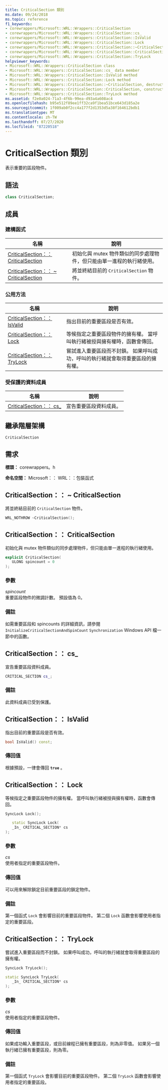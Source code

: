 ```yaml
---
title: CriticalSection 類別
ms.date: 09/24/2018
ms.topic: reference
f1_keywords:
- corewrappers/Microsoft::WRL::Wrappers::CriticalSection
- corewrappers/Microsoft::WRL::Wrappers::CriticalSection::cs_
- corewrappers/Microsoft::WRL::Wrappers::CriticalSection::IsValid
- corewrappers/Microsoft::WRL::Wrappers::CriticalSection::Lock
- corewrappers/Microsoft::WRL::Wrappers::CriticalSection::~CriticalSection
- corewrappers/Microsoft::WRL::Wrappers::CriticalSection::CriticalSection
- corewrappers/Microsoft::WRL::Wrappers::CriticalSection::TryLock
helpviewer_keywords:
- Microsoft::WRL::Wrappers::CriticalSection class
- Microsoft::WRL::Wrappers::CriticalSection::cs_ data member
- Microsoft::WRL::Wrappers::CriticalSection::IsValid method
- Microsoft::WRL::Wrappers::CriticalSection::Lock method
- Microsoft::WRL::Wrappers::CriticalSection::~CriticalSection, destructor
- Microsoft::WRL::Wrappers::CriticalSection::CriticalSection, constructor
- Microsoft::WRL::Wrappers::CriticalSection::TryLock method
ms.assetid: f2e0a024-71a3-4f6b-99ea-d93a4a608ac4
ms.openlocfilehash: b95e512f89ee1ff32ca9f1bea51bce643d185a2e
ms.sourcegitcommit: 1f009ab0f2cc4a177f2d1353d5a38f164612bdb1
ms.translationtype: MT
ms.contentlocale: zh-TW
ms.lasthandoff: 07/27/2020
ms.locfileid: "87220518"
---
```

# <a name="criticalsection-class"></a>CriticalSection 類別

表示重要的區段物件。

## <a name="syntax"></a>語法

```cpp
class CriticalSection;
```

## <a name="members"></a>成員

### <a name="constructor"></a>建構函式

名稱                                                        | 說明
----------------------------------------------------------- | --------------------------------------------------------------------------------------------------------------------------------
[CriticalSection：： CriticalSection](#criticalsection)        | 初始化與 mutex 物件類似的同步處理物件，但只能由單一進程的執行緒使用。
[CriticalSection：： ~ CriticalSection](#tilde-criticalsection) | 將並終結目前的 `CriticalSection` 物件。

### <a name="public-methods"></a>公用方法

名稱                                 | 說明
------------------------------------ | ---------------------------------------------------------------------------------------------------------------------------------------------
[CriticalSection：： IsValid](#isvalid) | 指出目前的重要區段是否有效。
[CriticalSection：： Lock](#lock)       | 等候指定之重要區段物件的擁有權。 當呼叫執行緒被授與擁有權時，函數會傳回。
[CriticalSection：： TryLock](#trylock) | 嘗試進入重要區段而不封鎖。 如果呼叫成功，呼叫的執行緒就會取得重要區段的擁有權。

### <a name="protected-data-members"></a>受保護的資料成員

名稱                        | 說明
--------------------------- | ----------------------------------------
[CriticalSection：： cs_](#cs) | 宣告重要區段資料成員。

## <a name="inheritance-hierarchy"></a>繼承階層架構

`CriticalSection`

## <a name="requirements"></a>需求

**標頭：** corewrappers。h

**命名空間：** Microsoft：： WRL：：包裝函式

## <a name="criticalsectioncriticalsection"></a><a name="tilde-criticalsection"></a>CriticalSection：： ~ CriticalSection

將並終結目前的 `CriticalSection` 物件。

```cpp
WRL_NOTHROW ~CriticalSection();
```

## <a name="criticalsectioncriticalsection"></a><a name="criticalsection"></a>CriticalSection：： CriticalSection

初始化與 mutex 物件類似的同步處理物件，但只能由單一進程的執行緒使用。

```cpp
explicit CriticalSection(
   ULONG spincount = 0
);
```

### <a name="parameters"></a>參數

*spincount*<br/>
重要區段物件的微調計數。 預設值為 0。

### <a name="remarks"></a>備註

如需重要區段和 spincounts 的詳細資訊，請參閱 `InitializeCriticalSectionAndSpinCount` `Synchronization` Windows API 檔一節中的函數。

## <a name="criticalsectioncs_"></a><a name="cs"></a>CriticalSection：： cs_

宣告重要區段資料成員。

```cpp
CRITICAL_SECTION cs_;
```

### <a name="remarks"></a>備註

此資料成員已受到保護。

## <a name="criticalsectionisvalid"></a><a name="isvalid"></a>CriticalSection：： IsValid

指出目前的重要區段是否有效。

```cpp
bool IsValid() const;
```

### <a name="return-value"></a>傳回值

根據預設，一律會傳回 **`true`** 。

## <a name="criticalsectionlock"></a><a name="lock"></a>CriticalSection：： Lock

等候指定之重要區段物件的擁有權。 當呼叫執行緒被授與擁有權時，函數會傳回。

```cpp
SyncLock Lock();

   static SyncLock Lock(
   _In_ CRITICAL_SECTION* cs
);
```

### <a name="parameters"></a>參數

*cs*<br/>
使用者指定的重要區段物件。

### <a name="return-value"></a>傳回值

可以用來解除鎖定目前重要區段的鎖定物件。

### <a name="remarks"></a>備註

第一個函式 `Lock` 會影響目前的重要區段物件。 第二個 `Lock` 函數會影響使用者指定的重要區段。

## <a name="criticalsectiontrylock"></a><a name="trylock"></a>CriticalSection：： TryLock

嘗試進入重要區段而不封鎖。 如果呼叫成功，呼叫的執行緒就會取得重要區段的擁有權。

```cpp
SyncLock TryLock();

static SyncLock TryLock(
   _In_ CRITICAL_SECTION* cs
);
```

### <a name="parameters"></a>參數

*cs*<br/>
使用者指定的重要區段物件。

### <a name="return-value"></a>傳回值

如果成功輸入重要區段，或目前線程已擁有重要區段，則為非零值。 如果另一個執行緒已擁有重要區段，則為零。

### <a name="remarks"></a>備註

第一個函式 `TryLock` 會影響目前的重要區段物件。 第二個 `TryLock` 函數會影響使用者指定的重要區段。
